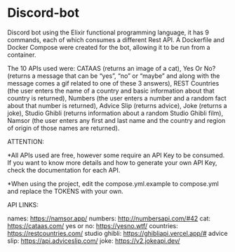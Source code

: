 # Discord-bot
Discord bot using the Elixir functional programming language, it has 9 commands, each of which consumes a different Rest API. A Dockerfile and Docker Compose were created for the bot, allowing it to be run from a container.

The 10 APIs used were: CATAAS (returns an image of a cat), Yes Or No? (returns a message that can be “yes”, “no” or “maybe” and along with the message comes a gif related to one of these 3 answers), REST Countries (the user enters the name of a country and basic information about that country is returned), Numbers (the user enters a number and a random fact about that number is returned), Advice Slip (returns advice), Joke (returns a joke), Studio Ghibli (returns information about a random Studio Ghibli film), Namsor (the user enters any first and last name and the country and region of origin of those names are returned).

ATTENTION:

*All APIs used are free, however some require an API Key to be consumed. If you want to know more details and how to generate your own API Key, check the documentation for each API.

*When using the project, edit the compose.yml.example to compose.yml and replace the TOKENS with your own.

API LINKS:

names: https://namsor.app/ 
numbers: http://numbersapi.com/#42
cat: https://cataas.com/ 
yes or no: https://yesno.wtf/ 
countries: https://restcountries.com/ 
studio ghibli: https://ghibliapi.vercel.app/# 
advice slip: https://api.adviceslip.com/ 
joke: https://v2.jokeapi.dev/ 

